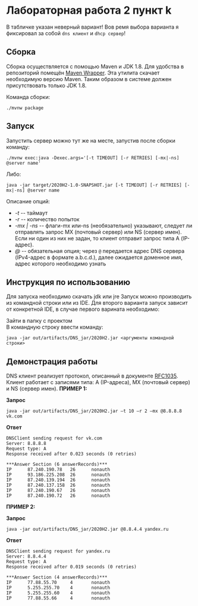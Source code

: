 # Лабораторная работа 2 пункт k
В табличке указан неверный вариант! 
Вов ремя выбора варианта я фиксировал за собой `dns клиент` и `dhcp сервер`!

Сборка
--------------------------------------

Сборка осуществляется с помощью Maven и JDK 1.8.
Для удобства в репозиторий помещён [Maven Wrapper](https://github.com/takari/maven-wrapper).
Эта утилита скачает необходимую версию Maven.
Таким образом в системе должен присутствовать только JDK 1.8.

Команда сборки:

    ./mvnw package

Запуск
--------------------------------------

Запустить сервер можно тут же на месте, запустив после сборки команду:

    ./mvnw exec:java -Dexec.args='[-t TIMEOUT] [-r RETRIES] [-mx|-ns] @server name'

Либо:

```
java -jar target/2020H2-1.0-SNAPSHOT.jar [-t TIMEOUT] [-r RETRIES] [-mx|-ns] @server name
```

Описание опций:
 - *-t* -- таймаут
 - *-r* -- количество попыток
 - *-mx | -ns* -- флаги-mx или-ns (необязательно) указывают, следует ли отправлять запрос MX (почтовый сервер) или NS (сервер имен). Если ни один из них не задан, то клиент отправит запрос типа А (IP-адрес).   
 - *@* -- обязательная опция; через `@` передается адрес DNS сервера (IPv4-адрес в формате a.b.c.d.), далее ожидается доменное имя, адрес которого необходимо узнать
 
## Инструкция по использованию 
Для запуска необходимо скачать jdk или jre Запуск можно производить из командной строки или из IDE. Для второго варианта запуск зависит от конкретной IDE, в случае первого варината необходимо:

Зайти в папку с проектом  
В командную строку ввести команду:  
```
java -jar out/artifacts/DNS_jar/2020H2.jar <аргументы командной строки>
```

## Демонстрация работы
DNS клиент реализует протокол, описанный в документе [RFC1035](https://tools.ietf.org/html/rfc1035).   
Клиент работает с записями типа: A (IP-адреса), MX (почтовый сервер) и NS (сервер имен).
__ПРИМЕР 1:__  

**Запрос**   
```
java -jar out/artifacts/DNS_jar/2020H2.jar –t 10 –r 2 –mx @8.8.8.8 vk.com
```

**Ответ**  
```shell script
DNSClient sending request for vk.com
Server: 8.8.8.8
Request type: A
Response received after 0.023 seconds (0 retries)

***Answer Section (6 answerRecords)***
IP      87.240.190.78   26      nonauth
IP      93.186.225.208  26      nonauth
IP      87.240.139.194  26      nonauth
IP      87.240.137.158  26      nonauth
IP      87.240.190.67   26      nonauth
IP      87.240.190.72   26      nonauth
```

__ПРИМЕР 2:__  

**Запрос**   
```
java -jar out/artifacts/DNS_jar/2020H2.jar @8.8.4.4 yandex.ru
```

**Ответ**  
```shell script
DNSClient sending request for yandex.ru
Server: 8.8.4.4
Request type: A
Response received after 0.019 seconds (0 retries)

***Answer Section (4 answerRecords)***
IP      77.88.55.70     4       nonauth
IP      5.255.255.70    4       nonauth
IP      5.255.255.60    4       nonauth
IP      77.88.55.66     4       nonauth
```